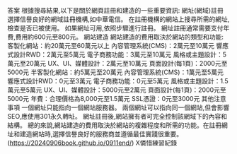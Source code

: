 答案
根據搜尋結果,以下是關於網頁註冊和建造的一些重要資訊:
網址(網域)註冊
選擇信譽良好的網域註冊機構,如中華電信。
在註冊機構的網站上搜尋所需的網址,檢查是否已被使用。
如果網址可用,依照步驟進行註冊。
網址註冊通常需要支付年費,費用約600元至800元。
網站建造
網站建造的費用取決於網站的類型和功能:
客製化網站：約20萬元至60萬元以上
內容管理系統(CMS)：2萬元至10萬元
響應式設計RWD：2萬元至5萬元
電子商務功能：3萬元至10萬元
風格或主題設計：5萬元至20萬元
UX、UI、媒體設計：2萬元至10萬元
頁面設計(每1頁)：2000元至5000元
半客製化網站：約5萬元至20萬元
內容管理系統(CMS)：1萬元至5萬元
響應式設計RWD：0元至3萬元
電子商務功能：0元至5萬元
風格或主題設計：1.5萬元至5萬元
UX、UI、媒體設計：5000元至2萬元
頁面設計(每1頁)：2000元至5000元
年費：合理價格為8,000元至1.5萬元
SSL憑證：0元至3000元
其他注意事項
一個網址只能指向一個網站服務器。
兩個網址可以指向同一個網站,但會影響SEO,應使用301永久轉址。
網址註冊後,網站擁有者可完全控制該網域下的內容和結構。
總的來說,網站建造的費用取決於網站的複雜程度和所需的功能。在註冊網址和建造網站時,選擇信譽良好的服務商並遵循最佳實踐很重要。
 (https://20240906book.github.io/0911end/)
X憐惜練習紀錄
